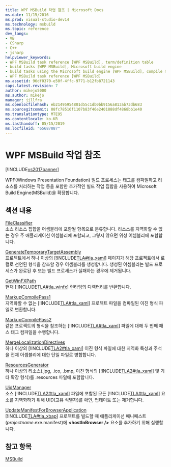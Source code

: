 ```yaml
---
title: WPF MSBuild 작업 참조 | Microsoft Docs
ms.date: 11/15/2016
ms.prod: visual-studio-dev14
ms.technology: msbuild
ms.topic: reference
dev_langs:
- VB
- CSharp
- C++
- jsharp
helpviewer_keywords:
- WPF MSBuild task reference [WPF MSBuild], term/definition table
- build tasks [WPF MSBuild], Microsoft build engine
- build tasks using the Microsoft build engine [WPF MSBuild], compile markup and process resources
- WPF MSBuild task reference [WPF MSBuild]
ms.assetid: 96df0370-e50f-4ffc-9771-b12fb8721143
caps.latest.revision: 7
author: mikejo5000
ms.author: mikejo
manager: jillfra
ms.openlocfilehash: eb21495954801d55c1db0bb9156a813ab73db683
ms.sourcegitcommit: 08fc78516f1107b83f46e2401888df4868bb1e40
ms.translationtype: MTE95
ms.contentlocale: ko-KR
ms.lasthandoff: 05/15/2019
ms.locfileid: "65687087"
---
```

# <a name="wpf-msbuild-task-reference"></a>WPF MSBuild 작업 참조
[!INCLUDE[vs2017banner](../includes/vs2017banner.md)]

WPF(Windows Presentation Foundation) 빌드 프로세스는 태그를 컴파일하고 리소스를 처리하는 작업 등을 포함한 추가적인 빌드 작업 집합을 사용하여 Microsoft Build Engine(MSBuild)을 확장합니다.  
  
## <a name="in-this-section"></a>섹션 내용  
 [FileClassifier](../msbuild/fileclassifier-task.md)  
 소스 리소스 집합을 어셈블리에 포함될 항목으로 분류합니다. 리소스를 지역화할 수 없는 경우 주 애플리케이션 어셈블리에 포함되고, 그렇지 않으면 위성 어셈블리에 포함합니다.  
  
 [GenerateTemporaryTargetAssembly](../msbuild/generatetemporarytargetassembly-task.md)  
 프로젝트에서 하나 이상의 [!INCLUDE[TLA#tla_xaml](../includes/tlasharptla-xaml-md.md)] 페이지가 해당 프로젝트에서 로컬로 선언된 형식을 참조할 경우 어셈블리를 생성합니다. 생성된 어셈블리는 빌드 프로세스가 완료된 후 또는 빌드 프로세스가 실패하는 경우에 제거됩니다.  
  
 [GetWinFXPath](../msbuild/getwinfxpath-task.md)  
 현재 [!INCLUDE[TLA#tla_winfx](../includes/tlasharptla-winfx-md.md)] 런타임의 디렉터리를 반환합니다.  
  
 [MarkupCompilePass1](../msbuild/markupcompilepass1-task.md)  
 지역화할 수 없는 [!INCLUDE[TLA#tla_xaml](../includes/tlasharptla-xaml-md.md)] 프로젝트 파일을 컴파일된 이진 형식 파일로 변환합니다.  
  
 [MarkupCompilePass2](../msbuild/markupcompilepass2-task.md)  
 같은 프로젝트의 형식을 참조하는 [!INCLUDE[TLA#tla_xaml](../includes/tlasharptla-xaml-md.md)] 파일에 대해 두 번째 패스 태그 컴파일을 수행합니다.  
  
 [MergeLocalizationDirectives](../msbuild/mergelocalizationdirectives-task.md)  
 하나 이상의 [!INCLUDE[TLA2#tla_xaml](../includes/tla2sharptla-xaml-md.md)] 이진 형식 파일에 대한 지역화 특성과 주석을 전체 어셈블리에 대한 단일 파일로 병합합니다.  
  
 [ResourcesGenerator](../msbuild/resourcesgenerator-task.md)  
 하나 이상의 리소스(.jpg, .ico, .bmp, 이진 형식의 [!INCLUDE[TLA2#tla_xaml](../includes/tla2sharptla-xaml-md.md)] 및 기타 확장 형식)를 .resources 파일에 포함합니다.  
  
 [UidManager](../msbuild/uidmanager-task.md)  
 소스 [!INCLUDE[TLA2#tla_xaml](../includes/tla2sharptla-xaml-md.md)] 파일에 포함된 모든 [!INCLUDE[TLA#tla_xaml](../includes/tlasharptla-xaml-md.md)] 요소를 지역화하기 위해 UID(고유 식별자)를 확인, 업데이트 또는 제거합니다.  
  
 [UpdateManifestForBrowserApplication](../msbuild/updatemanifestforbrowserapplication-task.md)  
 [!INCLUDE[TLA#tla_xbap](../includes/tlasharptla-xbap-md.md)] 프로젝트를 빌드할 때 애플리케이션 매니페스트(*projectname*.exe.manifest)에 **\<hostInBrowser /&gt;** 요소를 추가하기 위해 실행합니다.  
  
## <a name="see-also"></a>참고 항목  
 [MSBuild](https://msdn.microsoft.com/7c49aba1-ee6c-47d8-9de1-6f29a906e20b)
